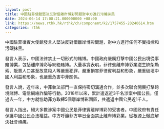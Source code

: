 ```yaml
---
layout: post
title: 中國駐菲使館堅決反對借離岸博彩問題對中方進行污衊抹黑
date: 2024-06-14 17:08:21.000000000 +08:00
link: https://news.rthk.hk/rthk/ch/component/k2/1757455-20240614.htm
categories: rthk
---
```


中國駐菲律賓大使館發言人堅決反對借離岸博彩問題，對中方進行任何不實指控和污衊抹黑。 

發言人表示，中國法律禁止一切形式的賭博。中國政府嚴厲打擊中國公民出境從事賭博業，包括離岸博彩等網絡賭博。大量事實表明，菲律賓離岸博彩業滋生綁架勒索、販賣人口甚至故意殺人等嚴重犯罪，嚴重損害菲律賓利益和形象，嚴重破壞中國人利益和形象，也嚴重危害中菲關係。 

發言人說，近年來，中菲執法部門一直保持密切溝通合作，並多次聯合開展打擊跨境賭博、電信網絡詐騙等行動。2018年以來，累計遣返近3千名涉案中國公民。僅過去一年，中方就協助菲方取締5個離岸博彩園區，共遣返中國公民近1千人。 

發言人指出，絕大多數涉案中國公民是菲律賓離岸博彩的受害者。中國政府有責任保護中國公民合法權益。中方呼籲菲方早日全面禁止離岸博彩業，從根源上徹底解決社會頑疾。
